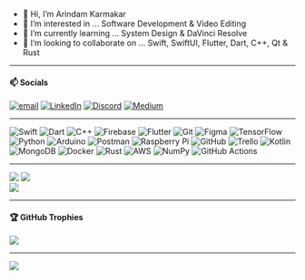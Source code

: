 - 👋 Hi, I’m Arindam Karmakar
- 👀 I’m interested in ... Software Development & Video Editing
- 🌱 I’m currently learning ... System Design & DaVinci Resolve
- 💞️ I’m looking to collaborate on ... Swift, SwiftUI, Flutter, Dart, C++, Qt & Rust

-------------------------------------------------------------------

#### 📫 Socials
[![email](https://img.shields.io/badge/Email-D14836?logo=gmail&logoColor=white)](mailto:connect@karindam.in) [![LinkedIn](https://img.shields.io/badge/LinkedIn-%230077B5.svg?logo=linkedin&logoColor=white)](https://linkedin.com/in/arindam-karmakar) [![Discord](https://img.shields.io/badge/Discord-%237289DA.svg?logo=discord&logoColor=white)](https://discord.gg/5YnReGBmwP) [![Medium](https://img.shields.io/badge/Medium-12100E?logo=medium&logoColor=white)](https://medium.com/@@arindamk410) 

-------------------------------------------------------------------

![Swift](https://img.shields.io/badge/swift-F54A2A?style=flat&logo=swift&logoColor=white) ![Dart](https://img.shields.io/badge/dart-%230175C2.svg?style=flat&logo=dart&logoColor=white) ![C++](https://img.shields.io/badge/c++-%2300599C.svg?style=flat&logo=c%2B%2B&logoColor=white) ![Firebase](https://img.shields.io/badge/firebase-%23039BE5.svg?style=flat&logo=firebase) ![Flutter](https://img.shields.io/badge/Flutter-%2302569B.svg?style=flat&logo=Flutter&logoColor=white) ![Git](https://img.shields.io/badge/git-%23F05033.svg?style=flat&logo=git&logoColor=white) ![Figma](https://img.shields.io/badge/figma-%23F24E1E.svg?style=flat&logo=figma&logoColor=white) ![TensorFlow](https://img.shields.io/badge/TensorFlow-%23FF6F00.svg?style=flat&logo=TensorFlow&logoColor=white) ![Python](https://img.shields.io/badge/python-3670A0?style=flat&logo=python&logoColor=ffdd54) ![Arduino](https://img.shields.io/badge/-Arduino-00979D?style=flat&logo=Arduino&logoColor=white) ![Postman](https://img.shields.io/badge/Postman-FF6C37?style=flat&logo=postman&logoColor=white) ![Raspberry Pi](https://img.shields.io/badge/-RaspberryPi-C51A4A?style=flat&logo=Raspberry-Pi) ![GitHub](https://img.shields.io/badge/github-%23121011.svg?style=flat&logo=github&logoColor=white) ![Trello](https://img.shields.io/badge/Trello-%23026AA7.svg?style=flat&logo=Trello&logoColor=white) ![Kotlin](https://img.shields.io/badge/kotlin-%237F52FF.svg?style=flat&logo=kotlin&logoColor=white) ![MongoDB](https://img.shields.io/badge/MongoDB-%234ea94b.svg?style=flat&logo=mongodb&logoColor=white) ![Docker](https://img.shields.io/badge/docker-%230db7ed.svg?style=flat&logo=docker&logoColor=white) ![Rust](https://img.shields.io/badge/rust-%23000000.svg?style=flat&logo=rust&logoColor=white) ![AWS](https://img.shields.io/badge/AWS-%23FF9900.svg?style=flat&logo=amazon&logoColor=white) ![NumPy](https://img.shields.io/badge/numpy-%23013243.svg?style=flat&logo=numpy&logoColor=white) ![GitHub Actions](https://img.shields.io/badge/github%20actions-%232671E5.svg?style=flat&logo=githubactions&logoColor=white)

-------------------------------------------------------------------


![](https://github-readme-streak-stats.herokuapp.com/?user=k-arindam&theme=dark&hide_border=false)
![](https://github-readme-stats.vercel.app/api?username=k-arindam&theme=dark&hide_border=false&include_all_commits=true&count_private=true)<br/>
![](https://github-readme-stats.vercel.app/api/top-langs/?username=k-arindam&theme=dark&hide_border=false&include_all_commits=true&count_private=true&layout=compact&hide=javascript)


-------------------------------------------------------------------

#### 🏆 GitHub Trophies
![](https://github-profile-trophy.vercel.app/?username=k-arindam&theme=onedark&no-frame=false&no-bg=true&margin-w=4)

-------------------------------------------------------------------


![](https://visitcount.itsvg.in/api?id=k-arindam&icon=6&color=0)



<!-- Proudly created with GPRM ( https://gprm.itsvg.in ) -->
<!---
k-arindam/k-arindam is a ✨ special ✨ repository because its `README.md` (this file) appears on your GitHub profile.
You can click the Preview link to take a look at your changes.
--->
